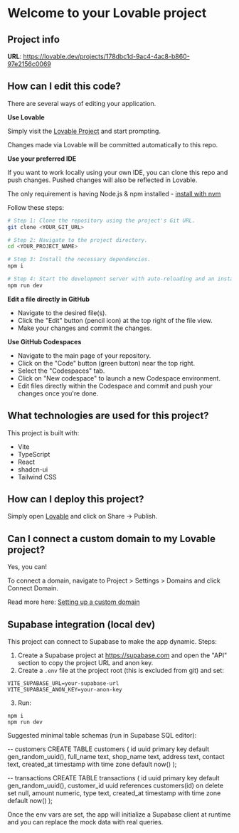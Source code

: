 # Welcome to your Lovable project

## Project info

**URL**: https://lovable.dev/projects/178dbc1d-9ac4-4ac8-b860-97e2156c0069

## How can I edit this code?

There are several ways of editing your application.

**Use Lovable**

Simply visit the [Lovable Project](https://lovable.dev/projects/178dbc1d-9ac4-4ac8-b860-97e2156c0069) and start prompting.

Changes made via Lovable will be committed automatically to this repo.

**Use your preferred IDE**

If you want to work locally using your own IDE, you can clone this repo and push changes. Pushed changes will also be reflected in Lovable.

The only requirement is having Node.js & npm installed - [install with nvm](https://github.com/nvm-sh/nvm#installing-and-updating)

Follow these steps:

```sh
# Step 1: Clone the repository using the project's Git URL.
git clone <YOUR_GIT_URL>

# Step 2: Navigate to the project directory.
cd <YOUR_PROJECT_NAME>

# Step 3: Install the necessary dependencies.
npm i

# Step 4: Start the development server with auto-reloading and an instant preview.
npm run dev
```

**Edit a file directly in GitHub**

- Navigate to the desired file(s).
- Click the "Edit" button (pencil icon) at the top right of the file view.
- Make your changes and commit the changes.

**Use GitHub Codespaces**

- Navigate to the main page of your repository.
- Click on the "Code" button (green button) near the top right.
- Select the "Codespaces" tab.
- Click on "New codespace" to launch a new Codespace environment.
- Edit files directly within the Codespace and commit and push your changes once you're done.

## What technologies are used for this project?

This project is built with:

- Vite
- TypeScript
- React
- shadcn-ui
- Tailwind CSS

## How can I deploy this project?

Simply open [Lovable](https://lovable.dev/projects/178dbc1d-9ac4-4ac8-b860-97e2156c0069) and click on Share -> Publish.

## Can I connect a custom domain to my Lovable project?

Yes, you can!

To connect a domain, navigate to Project > Settings > Domains and click Connect Domain.

Read more here: [Setting up a custom domain](https://docs.lovable.dev/features/custom-domain#custom-domain)

## Supabase integration (local dev)

This project can connect to Supabase to make the app dynamic. Steps:

1. Create a Supabase project at https://supabase.com and open the "API" section to copy the project URL and anon key.
2. Create a `.env` file at the project root (this is excluded from git) and set:

```
VITE_SUPABASE_URL=your-supabase-url
VITE_SUPABASE_ANON_KEY=your-anon-key
```

3. Run:

```
npm i
npm run dev
```

Suggested minimal table schemas (run in Supabase SQL editor):

-- customers
CREATE TABLE customers (
	id uuid primary key default gen_random_uuid(),
	full_name text,
	shop_name text,
	address text,
	contact text,
	created_at timestamp with time zone default now()
);

-- transactions
CREATE TABLE transactions (
	id uuid primary key default gen_random_uuid(),
	customer_id uuid references customers(id) on delete set null,
	amount numeric,
	type text,
	created_at timestamp with time zone default now()
);

Once the env vars are set, the app will initialize a Supabase client at runtime and you can replace the mock data with real queries.

